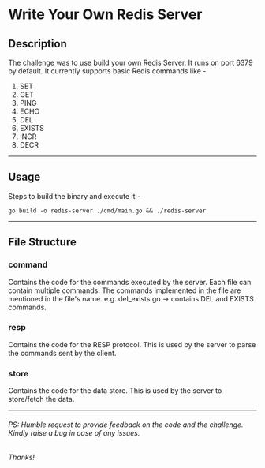 # Write Your Own Redis Server

## Description
The challenge was to use build your own Redis Server.
It runs on port 6379 by default.
It currently supports basic Redis commands like -
1. SET
2. GET
3. PING
4. ECHO
5. DEL
6. EXISTS
7. INCR
8. DECR
---
## Usage
Steps to build the binary and execute it -
```
go build -o redis-server ./cmd/main.go && ./redis-server
``` 
---
## File Structure

### command
Contains the code for the commands executed by the server. Each file can contain multiple commands.
The commands implemented in the file are mentioned in the file's name.
e.g. del_exists.go -> contains DEL and EXISTS commands.

### resp
Contains the code for the RESP protocol. This is used by the server to parse the commands sent by the client.

### store
Contains the code for the data store. This is used by the server to store/fetch the data.

---

###### PS: Humble request to provide feedback on the code and the challenge. Kindly raise a bug in case of any issues.
###### Thanks!